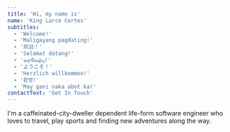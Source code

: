 ```yaml
---
title: 'Hi, my name is'
name: 'King Larce Cortes'
subtitles:
  - 'Welcome!'
  - 'Maligayang pagdating!'
  - '欢迎！'
  - 'Selamat datang!'
  - 'வரவேற்பு!'
  - 'ようこそ！'
  - 'Herzlich willkommen!'
  - '환영!'
  - 'May gani naka abot ka!'
contactText: 'Get In Touch'
---
```


I'm a caffeinated-city-dweller dependent life-form software engineer who loves to travel, play
sports and finding new adventures along the way.
